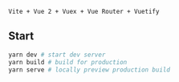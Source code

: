 

`Vite + Vue 2 + Vuex + Vue Router + Vuetify`

## Start


```bash
yarn dev # start dev server
yarn build # build for production
yarn serve # locally preview production build
```
